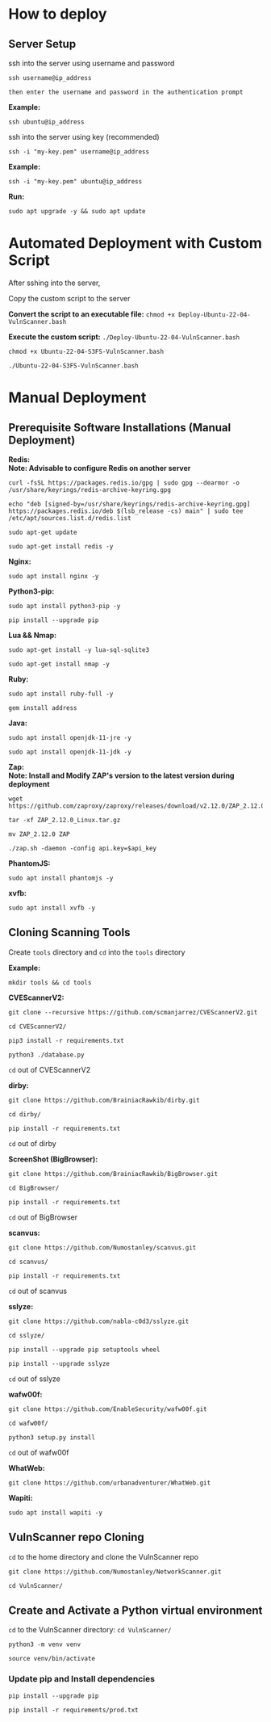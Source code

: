 # How to deploy


## Server Setup

ssh into the server using username and password

```
ssh username@ip_address

then enter the username and password in the authentication prompt
```

**Example:**

```
ssh ubuntu@ip_address
```

ssh into the server using key (recommended)

```
ssh -i "my-key.pem" username@ip_address
```

**Example:**

```
ssh -i "my-key.pem" ubuntu@ip_address
```

**Run:**

```
sudo apt upgrade -y && sudo apt update
```


# Automated Deployment with Custom Script

After sshing into the server, 

Copy the custom script to the server

**Convert the script to an executable file:** `chmod +x Deploy-Ubuntu-22-04-VulnScanner.bash` 

**Execute the custom script:** `./Deploy-Ubuntu-22-04-VulnScanner.bash`

```
chmod +x Ubuntu-22-04-S3FS-VulnScanner.bash

./Ubuntu-22-04-S3FS-VulnScanner.bash
```


# Manual Deployment


## Prerequisite Software Installations (Manual Deployment)

**Redis:**
<br>
**Note: Advisable to configure Redis on another server**

```
curl -fsSL https://packages.redis.io/gpg | sudo gpg --dearmor -o /usr/share/keyrings/redis-archive-keyring.gpg

echo "deb [signed-by=/usr/share/keyrings/redis-archive-keyring.gpg] https://packages.redis.io/deb $(lsb_release -cs) main" | sudo tee /etc/apt/sources.list.d/redis.list

sudo apt-get update

sudo apt-get install redis -y
```

**Nginx:**

```
sudo apt install nginx -y
```

**Python3-pip:**

```
sudo apt install python3-pip -y

pip install --upgrade pip
```

**Lua && Nmap:**

```
sudo apt-get install -y lua-sql-sqlite3

sudo apt-get install nmap -y
```

**Ruby:**

```
sudo apt install ruby-full -y

gem install address
```

**Java:**

```
sudo apt install openjdk-11-jre -y

sudo apt install openjdk-11-jdk -y
```

**Zap:**
<br>
**Note: Install and Modify ZAP's version to the latest version during deployment**

```
wget https://github.com/zaproxy/zaproxy/releases/download/v2.12.0/ZAP_2.12.0_Linux.tar.gz

tar -xf ZAP_2.12.0_Linux.tar.gz

mv ZAP_2.12.0 ZAP

./zap.sh -daemon -config api.key=$api_key
```

**PhantomJS:**

```
sudo apt install phantomjs -y
```

**xvfb:**

```
sudo apt install xvfb -y
```


## Cloning Scanning Tools

Create `tools` directory and `cd` into the `tools` directory

**Example:**

```
mkdir tools && cd tools
```

**CVEScannerV2:**

```
git clone --recursive https://github.com/scmanjarrez/CVEScannerV2.git

cd CVEScannerV2/

pip3 install -r requirements.txt

python3 ./database.py
```

`cd` out of CVEScannerV2


**dirby:**

```
git clone https://github.com/BrainiacRawkib/dirby.git

cd dirby/

pip install -r requirements.txt
```

`cd` out of dirby


**ScreenShot (BigBrowser):**

```
git clone https://github.com/BrainiacRawkib/BigBrowser.git

cd BigBrowser/

pip install -r requirements.txt
```

`cd` out of BigBrowser


**scanvus:**

```
git clone https://github.com/Numostanley/scanvus.git

cd scanvus/

pip install -r requirements.txt
```

`cd` out of scanvus


**sslyze:**

```
git clone https://github.com/nabla-c0d3/sslyze.git

cd sslyze/

pip install --upgrade pip setuptools wheel

pip install --upgrade sslyze
```

`cd` out of sslyze


**wafw00f:**

```
git clone https://github.com/EnableSecurity/wafw00f.git

cd wafw00f/

python3 setup.py install
```

`cd` out of wafw00f


**WhatWeb:**

```
git clone https://github.com/urbanadventurer/WhatWeb.git
```


**Wapiti:**

```
sudo apt install wapiti -y
```


## VulnScanner repo Cloning

`cd` to the home directory and clone the VulnScanner repo

```
git clone https://github.com/Numostanley/NetworkScanner.git

cd VulnScanner/
```


## Create and Activate a Python virtual environment

`cd` to the VulnScanner directory: `cd VulnScanner/`

```
python3 -m venv venv

source venv/bin/activate
```


### Update pip and Install dependencies

```
pip install --upgrade pip

pip install -r requirements/prod.txt
```
